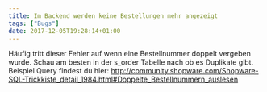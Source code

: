 ```yaml
---
title: Im Backend werden keine Bestellungen mehr angezeigt
tags: ["Bugs"]
date: 2017-12-05T19:28:14+01:00
---
```


Häufig tritt dieser Fehler auf wenn eine Bestellnummer doppelt vergeben wurde. Schau am besten in der s_order Tabelle nach ob es Duplikate gibt. Beispiel Query findest du hier: http://community.shopware.com/Shopware-SQL-Trickkiste_detail_1984.html#Doppelte_Bestellnummern_auslesen
